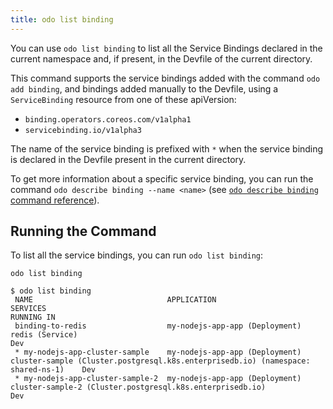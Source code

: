 ```yaml
---
title: odo list binding
---
```



You can use `odo list binding` to list all the Service Bindings declared in the current namespace and, if present, 
in the Devfile of the current directory.

This command supports the service bindings added with the command `odo add binding`, and bindings added manually
to the Devfile, using a `ServiceBinding` resource from one of these apiVersion:
- `binding.operators.coreos.com/v1alpha1`
- `servicebinding.io/v1alpha3`

The name of the service binding is prefixed with `*` when the service binding is declared in the Devfile present in the current directory.

To get more information about a specific service binding, you can run the command `odo describe binding --name <name>` (see [`odo describe binding` command reference](./describe-binding.md)).

## Running the Command

To list all the service bindings, you can run `odo list binding`:
```console
odo list binding
```
```console
$ odo list binding
 NAME                              APPLICATION                     SERVICES                                                                            RUNNING IN
 binding-to-redis                  my-nodejs-app-app (Deployment)  redis (Service)                                                                     Dev
 * my-nodejs-app-cluster-sample    my-nodejs-app-app (Deployment)  cluster-sample (Cluster.postgresql.k8s.enterprisedb.io) (namespace: shared-ns-1)    Dev
 * my-nodejs-app-cluster-sample-2  my-nodejs-app-app (Deployment)  cluster-sample-2 (Cluster.postgresql.k8s.enterprisedb.io)                           Dev
```

